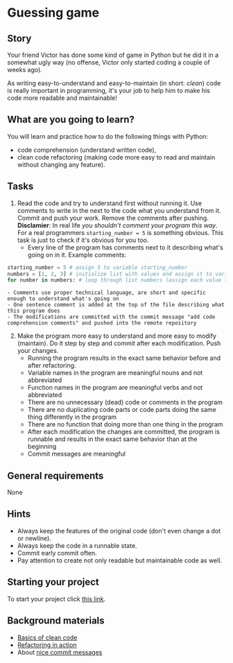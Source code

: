 # Guessing game

## Story

Your friend Victor has done some kind of game in Python but he did it in a
somewhat ugly way (no offense, Victor only started coding a couple of weeks ago).

As writing easy-to-understand and easy-to-maintain (in short: *clean*) code is
really important in programming, it's your job to help him to make his
code more readable and maintainable!


## What are you going to learn?

You will learn and practice how to do the following things with Python:

- code comprehension (understand written code),
- clean code refactoring (making code more easy to read and maintain
  without changing any feature).


## Tasks

1. Read the code and try to understand first without running it. Use comments to write in the next to the code what you understand from it. Commit and push your work. Remove the comments after pushing.
**Disclamier**: In real life *you shouldn't comment your program this way*. For a real programmers `starting_number = 5` is something obvious. This task is just to check if it's obvious for you too.
    - Every line of the program has comments next to it describing what's going on in it.
Example comments:
```python
starting_number = 5 # assign 5 to variable starting_number
numbers = [1, 2, 3] # initialize list with values and assign it to variable numbers
for number in numbers: # loop through list numbers (assign each value to variable number)
```
    - Comments use proper technical language, are short and specific enough to understand what's going on
    - One sentence comment is added at the top of the file describing what this program does
    - The modifications are committed with the commit message "add code comprehension comments" and pushed into the remote repository

2. Make the program more easy to understand and more easy to modify (maintain). Do it step by step and commit after each modification. Push your changes.
    - Running the program results in the exact same behavior before and after refactoring.
    - Variable names in the program are meaningful nouns and not abbreviated
    - Function names in the program are meaningful verbs and not abbreviated
    - There are no unnecessary (dead) code or comments in the program
    - There are no duplicating code parts or code parts doing the same thing differently in the program
    - There are no function that doing more than one thing in the program
    - After each modification the changes are committed, the program is runnable and results in the exact same behavior than at the beginning
    - Commit messages are meaningful

## General requirements

None

## Hints

- Always keep the features of the original code (don't even change a dot or newline).
- Always keep the code in a runnable state.
- Commit early commit often.
- Pay attention to create not only readable but maintainable code as well.

## Starting your project

To start your project click [this link](https://journey.code.cool/v2/project/solo/blueprint/guessing-game/python).

## Background materials

- <i class="far fa-exclamation"></i> [Basics of clean code](https://learn.code.cool/full-stack/#/../pages/general/clean-code)
- <i class="far fa-exclamation"></i> [Refactoring in action](https://learn.code.cool/full-stack/#/../pages/general/refactoring-in-action)
- <i class="far fa-exclamation"></i> About [nice commit messages](https://chris.beams.io/posts/git-commit/)
